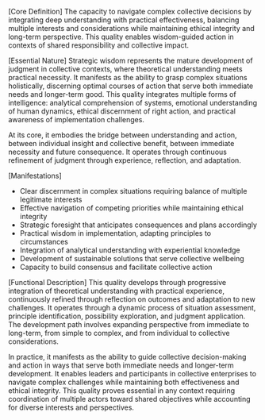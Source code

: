[Core Definition]
The capacity to navigate complex collective decisions by integrating deep understanding with practical effectiveness, balancing multiple interests and considerations while maintaining ethical integrity and long-term perspective. This quality enables wisdom-guided action in contexts of shared responsibility and collective impact.

[Essential Nature]
Strategic wisdom represents the mature development of judgment in collective contexts, where theoretical understanding meets practical necessity. It manifests as the ability to grasp complex situations holistically, discerning optimal courses of action that serve both immediate needs and longer-term good. This quality integrates multiple forms of intelligence: analytical comprehension of systems, emotional understanding of human dynamics, ethical discernment of right action, and practical awareness of implementation challenges.

At its core, it embodies the bridge between understanding and action, between individual insight and collective benefit, between immediate necessity and future consequence. It operates through continuous refinement of judgment through experience, reflection, and adaptation.

[Manifestations]
- Clear discernment in complex situations requiring balance of multiple legitimate interests
- Effective navigation of competing priorities while maintaining ethical integrity
- Strategic foresight that anticipates consequences and plans accordingly
- Practical wisdom in implementation, adapting principles to circumstances
- Integration of analytical understanding with experiential knowledge
- Development of sustainable solutions that serve collective wellbeing
- Capacity to build consensus and facilitate collective action

[Functional Description]
This quality develops through progressive integration of theoretical understanding with practical experience, continuously refined through reflection on outcomes and adaptation to new challenges. It operates through a dynamic process of situation assessment, principle identification, possibility exploration, and judgment application. The development path involves expanding perspective from immediate to long-term, from simple to complex, and from individual to collective considerations.

In practice, it manifests as the ability to guide collective decision-making and action in ways that serve both immediate needs and longer-term development. It enables leaders and participants in collective enterprises to navigate complex challenges while maintaining both effectiveness and ethical integrity. This quality proves essential in any context requiring coordination of multiple actors toward shared objectives while accounting for diverse interests and perspectives.